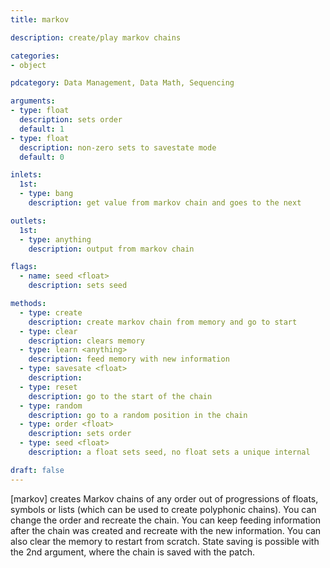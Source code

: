 ```yaml
---
title: markov

description: create/play markov chains

categories:
- object

pdcategory: Data Management, Data Math, Sequencing

arguments:
- type: float 
  description: sets order
  default: 1
- type: float
  description: non-zero sets to savestate mode 
  default: 0

inlets:
  1st:
  - type: bang
    description: get value from markov chain and goes to the next

outlets:
  1st:
  - type: anything
    description: output from markov chain

flags:
  - name: seed <float>
    description: sets seed

methods:
  - type: create
    description: create markov chain from memory and go to start
  - type: clear
    description: clears memory
  - type: learn <anything>
    description: feed memory with new information
  - type: savesate <float>
    description: 
  - type: reset
    description: go to the start of the chain
  - type: random
    description: go to a random position in the chain
  - type: order <float>
    description: sets order
  - type: seed <float>
    description: a float sets seed, no float sets a unique internal

draft: false
---
```


[markov] creates Markov chains of any order out of progressions of floats, symbols or lists (which can be used to create polyphonic chains). You can change the order and recreate the chain. You can keep feeding information after the chain was created and recreate with the new information. You can also clear the memory to restart from scratch. State saving is possible with the 2nd argument, where the chain is saved with the patch.

